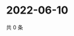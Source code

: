 # 2022-06-10

共 0 条

<!-- BEGIN WEIBO -->
<!-- 最后更新时间 Fri Jun 10 2022 15:16:01 GMT+0800 (China Standard Time) -->

<!-- END WEIBO -->
